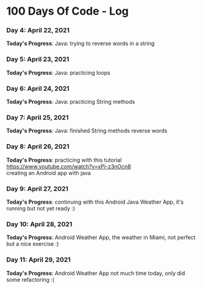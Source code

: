 # 100 Days Of Code - Log

### Day 4: April 22, 2021

**Today's Progress**: Java: trying to reverse words in a string

### Day 5: April 23, 2021

**Today's Progress**: Java: practicing loops

### Day 6: April 24, 2021

**Today's Progress**: Java: practicing String methods

### Day 7: April 25, 2021

**Today's Progress**: Java: finished String methods reverse words

### Day 8: April 26, 2021

**Today's Progress**: practicing with this tutorial  
https://www.youtube.com/watch?v=xPi-z3nOcn8  
creating an Android app with java

### Day 9: April 27, 2021

**Today's Progress**: continuing with this Android Java Weather App, it's running but not yet ready :)

### Day 10: April 28, 2021

**Today's Progress**: Android Weather App, the weather in Miami, not perfect but a nice exercise :)

### Day 11: April 29, 2021

**Today's Progress**: Android Weather App not much time today, only did some refactoring :(

